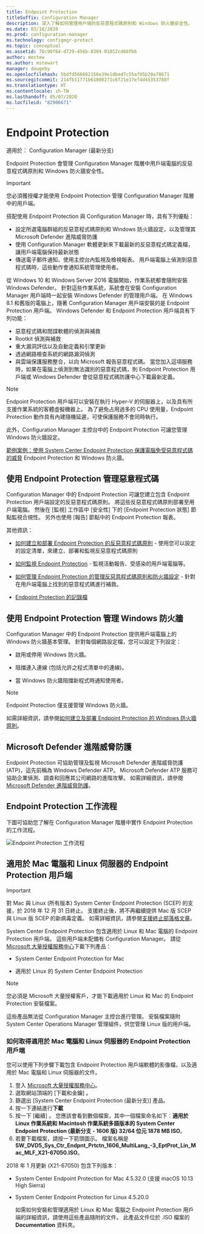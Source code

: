 ```yaml
---
title: Endpoint Protection
titleSuffix: Configuration Manager
description: 深入了解如何管理用戶端的反惡意程式碼原則和 Windows 防火牆安全性。
ms.date: 03/18/2020
ms.prod: configuration-manager
ms.technology: configmgr-protect
ms.topic: conceptual
ms.assetid: 76c90f64-d729-456b-8304-01852cd66fb6
author: mestew
ms.author: mstewart
manager: dougeby
ms.openlocfilehash: 5bdfd566682156e39e1dbed7c55af85b20a78671
ms.sourcegitcommit: 214fb11771b61008271c6f21e17ef4d45353788f
ms.translationtype: HT
ms.contentlocale: zh-TW
ms.lasthandoff: 05/07/2020
ms.locfileid: "82906671"
---
```

# <a name="endpoint-protection"></a>Endpoint Protection

適用於：  Configuration Manager (最新分支)

Endpoint Protection 會管理 Configuration Manager 階層中用戶端電腦的反惡意程式碼原則和 Windows 防火牆安全性。  

> [!IMPORTANT]  
>  您必須獲授權才能使用 Endpoint Protection 管理 Configuration Manager 階層中的用戶端。  

 搭配使用 Endpoint Protection 與 Configuration Manager 時，具有下列優點：  

-   設定所選電腦群組的反惡意程式碼原則和 Windows 防火牆設定，以及管理其 Microsoft Defender 進階威脅防護  
-   使用 Configuration Manager 軟體更新來下載最新的反惡意程式碼定義檔，讓用戶端電腦保持最新狀態  
-   傳送電子郵件通知、使用主控台內監視及檢視報表。 用戶端電腦上偵測到惡意程式碼時，這些動作會通知系統管理使用者。  

從 Windows 10 和 Windows Server 2016 電腦開始，作業系統都會隨附安裝 Windows Defender。 針對這些作業系統，系統會在安裝 Configuration Manager 用戶端時一起安裝 Windows Defender 的管理用戶端。 在 Windows 8.1 和舊版的電腦上，隨著 Configuration Manager 用戶端安裝的是 Endpoint Protection 用戶端。 Windows Defender 和 Endpoint Protection 用戶端具有下列功能：  

-   惡意程式碼和間諜軟體的偵測與補救  
-   Rootkit 偵測與補救  
-   重大漏洞評估以及自動定義和引擎更新  
-   透過網路檢查系統的網路漏洞偵測  
-   與雲端保護服務整合，以向 Microsoft 報告惡意程式碼。 當您加入這項服務時，如果在電腦上偵測到無法識別的惡意程式碼，則 Endpoint Protection 用戶端或 Windows Defender 會從惡意程式碼防護中心下載最新定義。  

> [!NOTE]  
>  Endpoint Protection 用戶端可以安裝在執行 Hyper-V 的伺服器上，以及具有所支援作業系統的客體虛擬機器上。 為了避免占用過多的 CPU 使用量，Endpoint Protection 動作具有內建隨機延遲，可使保護服務不會同時執行。  

 此外，Configuration Manager 主控台中的 Endpoint Protection 可讓您管理 Windows 防火牆設定。  

 [範例案例：使用 System Center Endpoint Protection 保護電腦免受惡意程式碼的威脅](scenarios-endpoint-protection.md) Endpoint Protection 和 Windows 防火牆。  


## <a name="managing-malware-with-endpoint-protection"></a>使用 Endpoint Protection 管理惡意程式碼  
 Configuration Manager 中的 Endpoint Protection 可讓您建立包含 Endpoint Protection 用戶端設定的反惡意程式碼原則。 將這些反惡意程式碼原則部署至用戶端電腦。 然後在 [監視]  工作區中 [安全性]  下的 [Endpoint Protection 狀態]  節點監視合規性。 另外也使用 [報告]  節點中的 Endpoint Protection 報表。  

 其他資訊：  

-   [如何建立和部署 Endpoint Protection 的反惡意程式碼原則](endpoint-antimalware-policies.md) - 使用您可以設定的設定清單，來建立、部署和監視反惡意程式碼原則  

-   [如何監視 Endpoint Protection](monitor-endpoint-protection.md) - 監視活動報告、受感染的用戶端電腦等。  

-   [如何管理 Endpoint Protection 的管理反惡意程式碼原則和防火牆設定](endpoint-antimalware-firewall.md) - 針對在用戶端電腦上找到的惡意程式碼進行補救。  

-   [Endpoint Protection 的記錄檔](../../core/plan-design/hierarchy/log-files.md#BKMK_EPLog)  


## <a name="managing-windows-firewall-with-endpoint-protection"></a>使用 Endpoint Protection 管理 Windows 防火牆  
 Configuration Manager 中的 Endpoint Protection 提供用戶端電腦上的 Windows 防火牆基本管理。 針對每個網路設定檔，您可以設定下列設定：  

-   啟用或停用 Windows 防火牆。  

-   阻擋連入連線 (包括允許之程式清單中的連線)。  

-   當 Windows 防火牆阻擋新程式時通知使用者。  

> [!NOTE]  
>  Endpoint Protection 僅支援管理 Windows 防火牆。  


 如需詳細資訊，請參閱[如何建立及部署 Endpoint Protection 的 Windows 防火牆原則](create-windows-firewall-policies.md)。  


## <a name="microsoft-defender-advanced-threat-protection"></a>Microsoft Defender 進階威脅防護

Endpoint Protection 可協助管理及監視 Microsoft Defender 進階威脅防護 (ATP)，這先前稱為 Windows Defender ATP。 Microsoft Defender ATP 服務可協助企業偵測、調查和回應其公司網路的進階攻擊。 如需詳細資訊，請參閱 [Microsoft Defender 進階威脅防護](windows-defender-advanced-threat-protection.md)。

## <a name="endpoint-protection-workflow"></a>Endpoint Protection 工作流程  
 下圖可協助您了解在 Configuration Manager 階層中實作 Endpoint Protection 的工作流程。  

 ![Endpoint Protection 工作流程](../media/Endpoint-Protection-Workflow.gif)  



## <a name="endpoint-protection-client-for-mac-computers-and-linux-servers"></a>適用於 Mac 電腦和 Linux 伺服器的 Endpoint Protection 用戶端  

> [!Important]  
> 對 Mac 與 Linux (所有版本) System Center Endpoint Protection (SCEP) 的支援，於 2018 年 12 月 31 日終止。 支援終止後，將不再繼續提供 Mac 版 SCEP 與 Linux 版 SCEP 的新病毒定義。 如需詳細資訊，請參閱[支援終止部落格文章](https://techcommunity.microsoft.com/t5/configuration-manager-blog/end-of-support-for-scep-for-mac-and-scep-for-linux-on-december/ba-p/286257)。  

 System Center Endpoint Protection 包含適用於 Linux 和 Mac 電腦的 Endpoint Protection 用戶端。 這些用戶端未配備有 Configuration Manager。 請從 [Microsoft 大量授權服務中心](https://www.microsoft.com/licensing/servicecenter/default.aspx)下載下列產品：  

-   System Center Endpoint Protection for Mac  

-   適用於 Linux 的 System Center Endpoint Protection  


> [!Note]  
>  您必須是 Microsoft 大量授權客戶，才能下載適用於 Linux 和 Mac 的 Endpoint Protection 安裝檔案。  

 這些產品無法從 Configuration Manager 主控台進行管理。 安裝檔案隨附 System Center Operations Manager 管理組件，供您管理 Linux 版的用戶端。  

### <a name="how-to-get-the-endpoint-protection-client-for-mac-computers-and-linux-servers"></a>如何取得適用於 Mac 電腦和 Linux 伺服器的 Endpoint Protection 用戶端

您可以使用下列步驟下載包含 Endpoint Protection 用戶端軟體的影像檔，以及適用於 Mac 電腦和 Linux 伺服器的文件。
1. 登入 [Microsoft 大量授權服務中心](https://www.microsoft.com/licensing/servicecenter/default.aspx)。
2. 選取網站頂端的 [下載和金鑰]  。
3. 篩選出 [System Center Endpoint Protection (最新分支)]  產品。
4. 按一下連結進行**下載**
5. 按一下 [繼續]  。 您應該會看到數個檔案，其中一個檔案命名如下︰**適用於 Linux 作業系統和 Macintosh 作業系統多語版本的 System Center Endpoint Protection (最新分支 - 1606 版) 32/64 位元 1878 MB ISO**。
6. 若要下載檔案，請按一下箭頭圖示。 檔案名稱是 **SW_DVD5_Sys_Ctr_Endpnt_Prtctn_1606_MultiLang_-3_EptProt_Lin_Mac_MLF_X21-67050.ISO**。

2018 年 1 月更新 (X21-67050) 包含下列版本：

- System Center Endpoint Protection for Mac 4.5.32.0 (支援 macOS 10.13 High Sierra)
- System Center Endpoint Protection for Linux 4.5.20.0 

  如需如何安裝和管理適用於 Linux 和 Mac 電腦之 Endpoint Protection 用戶端的詳細資訊，請使用這些產品隨附的文件。 此產品文件位於 .ISO 檔案的 **Documentation** 資料夾。
